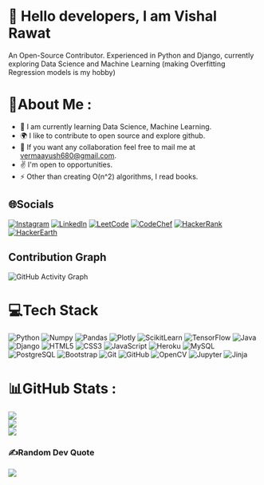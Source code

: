 # :wave: Hello <b>developers</b>, I am <b>Vishal Rawat</b>

An Open-Source Contributor.
Experienced in Python and Django, currently exploring Data Science and Machine Learning (making Overfitting Regression models is my hobby)

# 💫About Me :
- :seedling: I am currently learning Data Science, Machine Learning.
- :earth_africa:		 I like to contribute to open source and explore github.
- :handshake: If you want any collaboration feel free to mail me at vermaayush680@gmail.com.
- :v: I'm open to opportunities.
- :zap: Other than creating O(n^2) algorithms, I read books.


## 🌐Socials
[![Instagram](https://img.shields.io/badge/Instagram-%23E4405F.svg?logo=Instagram&logoColor=white)](https://instagram.com/thereadermonk) [![LinkedIn](https://img.shields.io/badge/LinkedIn-%230077B5.svg?logo=linkedin&logoColor=white)](https://linkedin.com/in/vermaayush680) [![LeetCode](https://img.shields.io/badge/LeetCode-%23FFA116.svg?logo=LeetCode&logoColor=white)](https://leetcode.com/vermaayush680/) [![CodeChef](https://img.shields.io/badge/CodeChef-%235B4638.svg?logo=CodeChef&logoColor=white)](https://www.codechef.com/users/vermaayush) [![HackerRank](https://img.shields.io/badge/HackerRank-%2300EA64.svg?logo=hackerrank&logoColor=white)](https://www.hackerrank.com/vermaayush680) [![HackerEarth](https://img.shields.io/badge/HackerEarth-%232C3454.svg?logo=hackerearth&logoColor=white)](https://www.hackerearth.com/@vermaayush680)
## Contribution Graph
![GitHub Activity Graph](https://activity-graph.herokuapp.com/graph?username=vermaayush680&theme=dracula&hide_border=true)


# 💻Tech Stack
![Python](https://img.shields.io/badge/-Python-brightgreen?style=for-the-badge&logo=python&logoColor=white) ![Numpy](https://img.shields.io/badge/-Numpy-%23013243?style=for-the-badge&logo=numpy) ![Pandas](https://img.shields.io/badge/-Pandas-%23150458?style=for-the-badge&logo=pandas&logoColor=white) ![Plotly](https://img.shields.io/badge/-Plotly-%233F4F75?style=for-the-badge&logo=plotly&logoColor=white) ![ScikitLearn](https://img.shields.io/badge/-ScikitLearn-%23F7931E?style=for-the-badge&logo=scikit-learn&logoColor=white) ![TensorFlow](https://img.shields.io/badge/-TensorFlow-%23FF6F00?style=for-the-badge&logo=tensorflow&logoColor=white) ![Java](https://img.shields.io/badge/java-%23007396.svg?style=for-the-badge&logo=java&logoColor=white) ![Django](https://img.shields.io/badge/-Django-%23092E20?style=for-the-badge&logo=django&logoColor=white) ![HTML5](https://img.shields.io/badge/html5-%23E34F26.svg?style=for-the-badge&logo=html5&logoColor=white) ![CSS3](https://img.shields.io/badge/-Css3-blue?style=for-the-badge&logo=css3&logoColor=white) ![JavaScript](https://img.shields.io/badge/javascript-%23323330.svg?style=for-the-badge&logo=javascript&logoColor=%23F7DF1E) ![Heroku](https://img.shields.io/badge/heroku-%23430098.svg?style=for-the-badge&logo=heroku&logoColor=white) ![MySQL](https://img.shields.io/badge/mysql-%234479A1.svg?style=for-the-badge&logo=mysql&logoColor=white) ![PostgreSQL](https://img.shields.io/badge/PostgreSQL-%234169E1.svg?style=for-the-badge&logo=postgresql&logoColor=white) ![Bootstrap](https://img.shields.io/badge/bootstrap-%23563D7C.svg?style=for-the-badge&logo=bootstrap&logoColor=white) ![Git](https://img.shields.io/badge/Git-%23F05032.svg?style=for-the-badge&logo=git&logoColor=white) ![GitHub](https://img.shields.io/badge/GitHub-%23181717.svg?style=for-the-badge&logo=github&logoColor=white) ![OpenCV](https://img.shields.io/badge/OpenCV-%235C3EE8.svg?style=for-the-badge&logo=opencv&logoColor=white) ![Jupyter](https://img.shields.io/badge/Jupyter-%23F37626.svg?style=for-the-badge&logo=jupyter&logoColor=white) ![Jinja](https://img.shields.io/badge/Jinja-%23B41717.svg?style=for-the-badge&logo=jinja&logoColor=white)


# 📊GitHub Stats :
![](https://github-readme-stats.vercel.app/api?username=vermaayush680&theme=tokyonight&hide_border=true&include_all_commits=false&count_private=true)<br/>
![](https://github-readme-streak-stats.herokuapp.com/?user=hackingwithvishal&theme=tokyonight&hide_border=true)<br/>
![](https://github-readme-stats.vercel.app/api/top-langs/?username=vermaayush680&theme=tokyonight&hide_border=true&include_all_commits=false&count_private=true&layout=compact)


### ✍️Random Dev Quote
![](https://quotes-github-readme.vercel.app/api?type=horizontal&theme=dark)



<!---

vermaayush680/vermaayush680 is a ✨ special ✨ repository because its `README.md` (this file) appears on your GitHub profile.
You can click the Preview link to take a look at your changes.
--->
